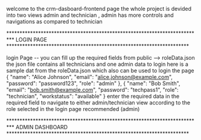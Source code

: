  
welcome to the crm-dasboard-frontend page 
the whole project is devided into two views admin and technician , admin has more controls and navigations as compared to technician


**************************************************************************       LOGIN PAGE      *********************************************************************

login Page -- you can fill up the required fields   from  public --> roleData.json 
the json file contains all technicians and one admin data to login 
here is a sample dat from the roleData.json  which also can be used to login the  page 
 {
      "name": "Alice Johnson",
      "email": "alice.johnson@example.com",
      "password": "password123",
      "role": "admin"
    },
    {
      "name": "Bob Smith",
      "email": "bob.smith@example.com",
      "password": "techpass1",
      "role": "technician",
      "workstatus": "available"
    }
enter the required data in  the required field to navigate to either admin/technician  view  according to the role selected in the login page  recommended (admin)

**************************************************************************     ADMIN DASHBOARD     *********************************************************************

